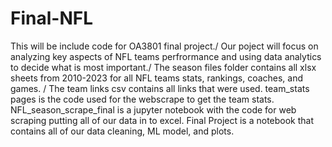 # Final-NFL
This will be include code for OA3801 final project./
Our poject will focus on analyzing key aspects of NFL teams perfrormance and using data analytics to decide what is most important./ 
The season files folder contains all xlsx sheets from 2010-2023 for all NFL teams stats, rankings, coaches, and games. /
The team links csv contains all links that were used. 
team_stats pages is the code used for the webscrape to get the team stats.
NFL_season_scrape_final is a jupyter notebook with the code for web scraping putting all of our data in to excel.
Final Project is a notebook that contains all of our data cleaning, ML model, and plots.
